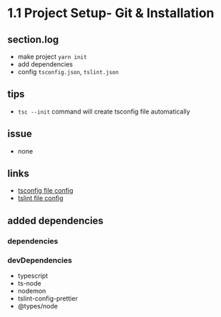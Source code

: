 # 1.1 Project Setup- Git & Installation

## section.log

- make project `yarn init`
- add dependencies
- config `tsconfig.json`, `tslint.json`

## tips

- `tsc --init` command will create tsconfig file automatically

## issue

- none

## links

- [tsconfig file config](https://github.com/nomadcoders/nuber-server/blob/6ae7fc176776d85c987df1263edd7e05041b1661/tsconfig.json)
- [tslint file config](https://github.com/nomadcoders/nuber-server/blob/6ae7fc176776d85c987df1263edd7e05041b1661/tslint.json)

## added dependencies

### dependencies

### devDependencies

- typescript
- ts-node
- nodemon
- tslint-config-prettier
- @types/node
